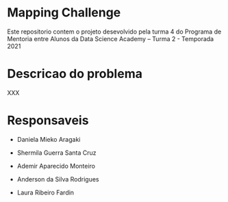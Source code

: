 # Mapping Challenge
Este repositorio contem o projeto desevolvido pela turma 4 do Programa de Mentoria entre Alunos da Data Science Academy – Turma 2 - Temporada 2021

# Descricao do problema
XXX

# Responsaveis

- Daniela Mieko Aragaki

- Shermila Guerra Santa Cruz

- Ademir Aparecido Monteiro

- Anderson da Silva Rodrigues

- Laura Ribeiro Fardin

